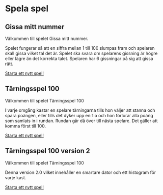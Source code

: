 Spela spel
=================

## Gissa mitt nummer

Välkommen till spelet Gissa mitt nummer.

Spelet fungerar så att en siffra mellan 1 till 100 slumpas fram och spelaren skall gissa vilket tal det är. Spelet ska svara om spelarens gissning är högre eller lägre än det korrekta talet. Spelaren har 6 gissningar på sig att gissa rätt.

[Starta ett nytt spel!](guess/init)

## Tärningsspel 100

Välkommen till spelet Tärningsspel 100

I varje omgång kastar en spelare tärningarna tills hon väljer att stanna och spara poängen, eller tills det dyker upp en 1:a och hon förlorar alla poäng som samlats in i rundan. Rundan går då över till nästa spelare. Det gäller att komma först till 100.

[Starta ett nytt spel!](dices/init)

## Tärningsspel 100 version 2

Välkommen till spelet Tärningsspel 100

Denna version 2.0 vilket innehåller en smartare dator och ett histogram för varje kast.

[Starta ett nytt spel!](dices_v2/init)

